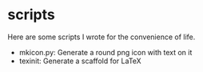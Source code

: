 # scripts

Here are some scripts I wrote for the convenience of life.

- mkicon.py: Generate a round png icon with text on it
- texinit: Generate a scaffold for LaTeX